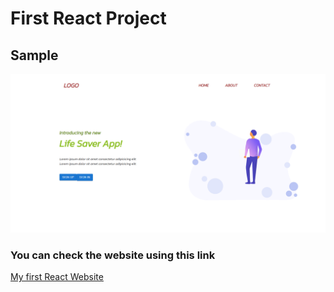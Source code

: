 # First React Project

## Sample
![Screenshot](firstreact-home.png)

### You can check the website using this link
[My first React Website](https://1st-johnrosch.vercel.app/)